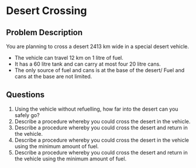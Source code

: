 # Desert Crossing

## Problem Description
You are planning to cross a desert 2413 km wide in a special desert vehicle.
- The vehicle can travel 12 km on 1 litre of fuel.
- It has a 60 litre tank and can carry at most four 20 litre cans.
- The only source of fuel and cans is at the base of the desert/ Fuel and cans at the base are not limited.

## Questions
1. Using the vehicle without refuelling, how far into the desert can you safely go?
2. Describe a procedure whereby you could cross the desert in the vehicle.
3. Describe a procedure whereby you could cross the desert and return in the vehicle.
4. Describe a procedure whereby you could cross the desert in the vehicle using the minimum amount of fuel.
5. Describe a procedure whereby you could cross the desert and return in the vehicle using the minimum amount
of fuel.